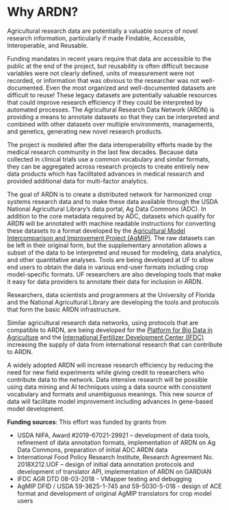 # Why ARDN?

Agricultural research data are potentially a valuable source of novel research information, particularly if made Findable, Accessible, Interoperable, and Reusable. 

Funding mandates in recent years require that data are accessible to the public at the end of the project, but reusability is often difficult because variables were not clearly defined, units of measurement were not recorded, or information that was obvious to the researcher was not well-documented. Even the most organized and well-documented datasets are difficult to reuse! These legacy datasets are potentially valuable resources that could improve research efficiency if they could be interpreted by automated processes. The Agricultural Research Data Network (ARDN) is providing a means to annotate datasets so that they can be interpreted and combined with other datasets over multiple environments, managements, and genetics, generating new novel research products.

The project is modeled after the data interoperability efforts made by the medical research community in the last few decades. Because data collected in clinical trials use a common vocabulary and similar formats, they can be aggregated across research projects to create entirely new data products which has facilitated advances in medical research and provided additional data for multi-factor analytics.

The goal of ARDN is to create a distributed network for harmonized crop systems research data and to make these data available through the USDA National Agricultural Library’s data portal, Ag Data Commons (ADC). In addition to the core metadata required by ADC, datasets which qualify for ARDN will be annotated with machine readable instructions for converting these datasets to a format developed by the [Agricultural Model Intercomparison and Improvement Project (AgMIP)](https://agmip.org). The raw datasets can be left in their original form, but the supplementary annotation allows a subset of the data to be interpreted and reused for modeling, data analytics, and other quantitative analyses. Tools are being developed at UF to allow end users to obtain the data in various end-user formats including crop model-specific formats. UF researchers are also developing tools that make it easy for data providers to annotate their data for inclusion in ARDN.

Researchers, data scientists and programmers at the University of Florida and the National Agricultural Library are developing the tools and protocols that form the basic ARDN infrastructure. 

Similar agricultural research data networks, using protocols that are compatible to ARDN, are being developed for the [Platform for Big Data in Agriculture](https://bigdata.cgiar.org/) and the [International Fertilizer Development Center (IFDC)](https://ifdc.org) increasing the supply of data from international research that can contribute to ARDN.

A widely adopted ARDN will increase research efficiency by reducing the need for new field experiments while giving credit to researchers who contribute data to the network. Data intensive research will be possible using data mining and AI techniques using a data source with consistent vocabulary and formats and unambiguous meanings. This new source of data will facilitate model improvement including advances in gene-based model development.

**Funding sources**: This effort was funded by grants from 
- USDA NIFA, Award #2019-67021-29921 – development of data tools, refinement of data annotation formats, implementation of ARDN on Ag Data Commons, preparation of initial ADC ARDN data
- International Food Policy Research Institute, Research Agreement No. 2018X212.UOF – design of initial data annotation protocols and development of translator API, implementation of ARDN on GARDIAN
- IFDC AGR DTD 08-03-2018 - VMapper testing and debugging
- AgMIP DFID / USDA 59-3625-1-745 and 59-5030-5-018 - design of ACE format and development of original AgMIP translators for crop model users
